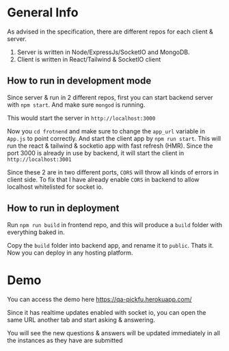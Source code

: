 
# General Info

As advised in the specification, there are different repos for each client & server. 

1. Server is written in Node/ExpressJs/SocketIO and MongoDB.
2. Client is written in React/Tailwind & SocketIO client

## How to run in development mode

Since server & run in 2 different repos, first you can start backend server with `npm start`. And make sure `mongod` is running.

This would start the server in `http://localhost:3000`

Now you `cd frotnend` and make sure to change the `app_url` variable in `App.js` to point correctly. And start the client app by `npm run start`. This will run the react & tailwind & socketio app with fast refresh (HMR). Since the port 3000 is already in use by backend, it will start the client in `http://localhost:3001`

Since these 2 are in two different ports, `CORS` will throw all kinds of errors in client side. To fix that I have already enable `CORS` in backend to allow localhost whitelisted for socket io.

## How to run in deployment

Run `npm run build` in frontend repo, and this will produce a `build` folder with everything baked in.

Copy the `build` folder into backend app, and rename it to `public`. Thats it. Now you can deploy in any hosting platform.

# Demo

You can access the demo here https://qa-pickfu.herokuapp.com/

Since it has realtime updates enabled with socket io, you can open the same URL another tab and start asking & answering.

You will see the new questions & answers will be updated immediately in all the instances as they have are submitted



